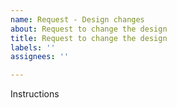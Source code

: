 ```yaml
---
name: Request - Design changes
about: Request to change the design
title: Request to change the design
labels: ''
assignees: ''

---
```


Instructions
